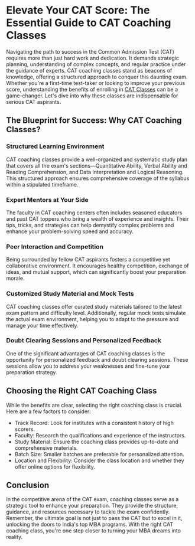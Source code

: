 # Elevate Your CAT Score: The Essential Guide to CAT Coaching Classes

Navigating the path to success in the Common Admission Test (CAT) requires more than just hard work and dedication. It demands strategic planning, understanding of complex concepts, and regular practice under the guidance of experts. CAT coaching classes stand as beacons of knowledge, offering a structured approach to conquer this daunting exam. Whether you're a first-time test-taker or looking to improve your previous score, understanding the benefits of enrolling in [CAT Classes](https://www.iquanta.in/) can be a game-changer. Let's dive into why these classes are indispensable for serious CAT aspirants.

## The Blueprint for Success: Why CAT Coaching Classes?
### Structured Learning Environment
CAT coaching classes provide a well-organized and systematic study plan that covers all the exam's sections—Quantitative Ability, Verbal Ability and Reading Comprehension, and Data Interpretation and Logical Reasoning. This structured approach ensures comprehensive coverage of the syllabus within a stipulated timeframe.

### Expert Mentors at Your Side
The faculty in CAT coaching centers often includes seasoned educators and past CAT toppers who bring a wealth of experience and insights. Their tips, tricks, and strategies can help demystify complex problems and enhance your problem-solving speed and accuracy.

### Peer Interaction and Competition
Being surrounded by fellow CAT aspirants fosters a competitive yet collaborative environment. It encourages healthy competition, exchange of ideas, and mutual support, which can significantly boost your preparation morale.

### Customized Study Material and Mock Tests
CAT coaching classes offer curated study materials tailored to the latest exam pattern and difficulty level. Additionally, regular mock tests simulate the actual exam environment, helping you to adapt to the pressure and manage your time effectively.

### Doubt Clearing Sessions and Personalized Feedback
One of the significant advantages of CAT coaching classes is the opportunity for personalized feedback and doubt clearing sessions. These sessions allow you to address your weaknesses and fine-tune your preparation strategy.

## Choosing the Right CAT Coaching Class
While the benefits are clear, selecting the right coaching class is crucial. Here are a few factors to consider:

<ul>
  <li>Track Record: Look for institutes with a consistent history of high scorers.</li>
  <li>Faculty: Research the qualifications and experience of the instructors.</li>
  <li>Study Material: Ensure the coaching class provides up-to-date and comprehensive materials.</li>
  <li>Batch Size: Smaller batches are preferable for personalized attention.</li>
  <li>Location and Flexibility: Consider the class location and whether they offer online options for flexibility.</li>
</ul>

## Conclusion
In the competitive arena of the CAT exam, coaching classes serve as a strategic tool to enhance your preparation. They provide the structure, guidance, and resources necessary to tackle the exam confidently. Remember, the ultimate goal is not just to pass the CAT but to excel in it, unlocking the doors to India's top MBA programs. With the right CAT coaching class, you're one step closer to turning your MBA dreams into reality.


